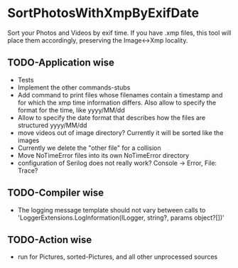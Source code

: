 # SortPhotosWithXmpByExifDate
Sort your Photos and Videos by exif time. If you have .xmp files, this tool will place them accordingly, preserving the Image<->Xmp locality.

## TODO-Application wise
* Tests
* Implement the other commands-stubs
 * Add command to print files whose filenames contain a timestamp and for which the xmp time information differs. Also allow to specify the format for the time, like yyyy/MM/dd
* Allow to specify the date format that describes how the files are structured yyyy/MM/dd
* move videos out of image directory? Currently it will be sorted like the images
* Currently we delete the "other file" for a collision
* Move NoTimeError files into its own NoTimeError directory
* configuration of Serilog does not really work? Console -> Error, File: Trace?

## TODO-Compiler wise
* The logging message template should not vary between calls to 'LoggerExtensions.LogInformation(ILogger, string?, params object?[])' 

## TODO-Action wise
* run for Pictures, sorted-Pictures, and all other unprocessed sources
